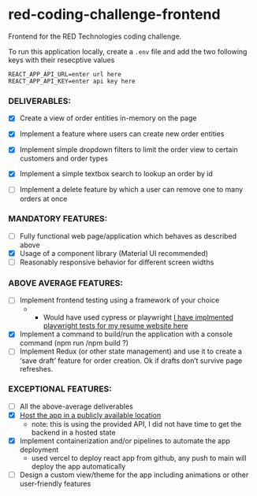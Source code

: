 # red-coding-challenge-frontend
Frontend for the RED Technologies coding challenge.

To run this application locally, create a `.env` file and add the two following keys with their resecptive values
 ```
 REACT_APP_API_URL=enter url here
 REACT_APP_API_KEY=enter api key here
 ```

### DELIVERABLES:

  - [x] Create a view of order entities in-memory on the page
  - [x] Implement a feature where users can create new order entities
  - [x] Implement simple dropdown filters to limit the order view to certain customers and order types
  - [x] Implement a simple textbox search to lookup an order by id
  - [ ] Implement a delete feature by which a user can remove one to many orders at once


### MANDATORY FEATURES:

  - [ ] Fully functional web page/application which behaves as described above
  - [x] Usage of a component library (Material UI recommended)
  - [ ] Reasonably responsive behavior for different screen widths

### ABOVE AVERAGE FEATURES:
  - [ ] Implement frontend testing using a framework of your choice
    - - Would have used cypress or playwright [I have implmented playwright tests for my resume website here](https://github.com/b42thomas/billy-thomas-dev/blob/main/tests/test.ts)
  - [x] Implement a command to build/run the application with a console command (npm run /npm build ?)
  - [ ] Implement Redux (or other state management) and use it to create a ‘save draft’ feature for order creation. Ok if drafts don’t survive page refreshes.

### EXCEPTIONAL FEATURES:
  - [ ] All the above-average deliverables
  - [x] [Host the app in a publicly available location](https://red-coding-challenge-frontend.vercel.app/orders) 
    - note: this is using the provided API, I did not have time to get the backend in a hosted state
  - [x] Implement containerization and/or pipelines to automate the app deployment
    - used vercel to deploy react app from github, any push to main will deploy the app automatically
  - [ ] Design a custom view/theme for the app including animations or other user-friendly features
